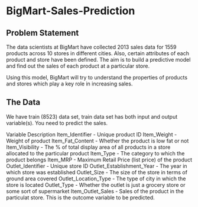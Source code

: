 # BigMart-Sales-Prediction
## Problem Statement
The data scientists at BigMart have collected 2013 sales data for 1559 products across 10 stores in different cities. Also, certain attributes of each product and store have been defined. The aim is to build a predictive model and find out the sales of each product at a particular store.

Using this model, BigMart will try to understand the properties of products and stores which play a key role in increasing sales.

## The Data
We have train (8523) data set, train data set has both input and output variable(s). You need to predict the sales.

Variable	Description
Item_Identifier - Unique product ID
Item_Weight	- Weight of product
Item_Fat_Content	- Whether the product is low fat or not
Item_Visibility -	The % of total display area of all products in a store allocated to the particular product
Item_Type	- The category to which the product belongs
Item_MRP	- Maximum Retail Price (list price) of the product
Outlet_Identifier	- Unique store ID
Outlet_Establishment_Year	- The year in which store was established
Outlet_Size	- The size of the store in terms of ground area covered
Outlet_Location_Type	- The type of city in which the store is located
Outlet_Type	- Whether the outlet is just a grocery store or some sort of supermarket
Item_Outlet_Sales	- Sales of the product in the particulat store. This is the outcome variable to be predicted.
